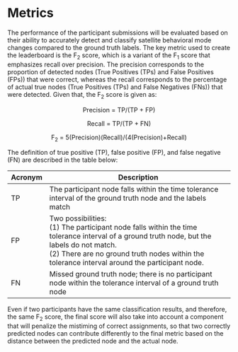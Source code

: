 # Metrics
The performance of the participant submissions will be evaluated based on their ability to accurately detect and classify satellite behavioral mode changes compared to the ground truth labels. The key metric used to create the leaderboard is the F<sub>2</sub> score, which is a variant of the F<sub>1</sub> score that emphasizes recall over precision. The precision corresponds to the proportion of detected nodes (True Positives (TPs) and False Positives (FPs)) that were correct, whereas the recall corresponds to the percentage of actual true nodes (True Positives (TPs) and False Negatives (FNs)) that were detected. Given that, the F<sub>2</sub> score is given as:

<p align="center">
Precision = TP/(TP + FP)
<p align="center">
Recall = TP/(TP + FN)
<p align="center">
F<sub>2</sub> = 5(Precision)(Recall)/(4(Precision)+Recall)

The definition of true positive (TP), false positive (FP), and false negative (FN) are described in the table below:

| Acronym  | Description |
| ------------- | ------------- |
| TP  | The participant node falls within the time tolerance interval of the ground truth node and the labels match  |
| FP  | Two possibilities: <br> (1) The participant node falls within the time tolerance interval of a ground truth node, but the labels do not match. <br> (2) There are no ground truth nodes within the tolerance interval around the participant node.  |
| FN  | Missed ground truth node; there is no participant node within the tolerance interval of a ground truth node  |

Even if two participants have the same classification results, and therefore, the same F<sub>2</sub> score, the final score will also take into account a component that will penalize the mistiming of correct assignments, so that two correctly predicted nodes can contribute differently to the final metric based on the distance between the predicted node and the actual node.
